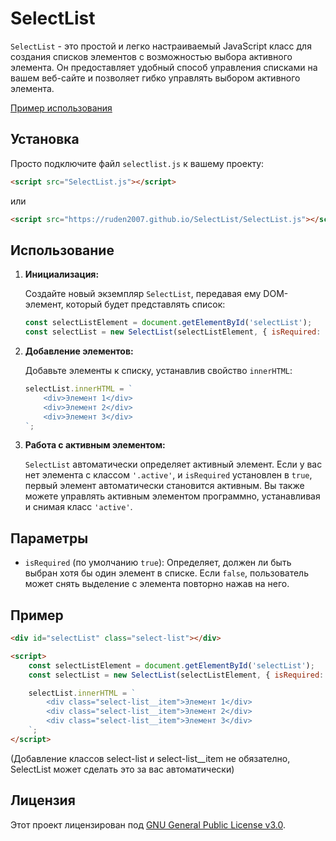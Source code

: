 # SelectList

`SelectList` - это простой и легко настраиваемый JavaScript класс для создания списков элементов с возможностью выбора активного элемента. Он предоставляет удобный способ управления списками на вашем веб-сайте и позволяет гибко управлять выбором активного элемента.

[Пример использования](https://ruden2007.github.io/SelectList/)

## Установка

Просто подключите файл `selectlist.js` к вашему проекту:

```html
<script src="SelectList.js"></script>
```
или
```html
<script src="https://ruden2007.github.io/SelectList/SelectList.js"></script>
```

## Использование

1. **Инициализация:**

   Создайте новый экземпляр `SelectList`, передавая ему DOM-элемент, который будет представлять список:

   ```javascript
   const selectListElement = document.getElementById('selectList');
   const selectList = new SelectList(selectListElement, { isRequired: true });
   ```

2. **Добавление элементов:**

   Добавьте элементы к списку, устанавлив свойство `innerHTML`:

   ```javascript
   selectList.innerHTML = `
       <div>Элемент 1</div>
       <div>Элемент 2</div>
       <div>Элемент 3</div>
   `;
   ```

3. **Работа с активным элементом:**

   `SelectList` автоматически определяет активный элемент. Если у вас нет элемента с классом `'.active'`, и `isRequired` установлен в `true`, первый элемент автоматически становится активным. Вы также можете управлять активным элементом программно, устанавливая и снимая класс `'active'`.

## Параметры

- `isRequired` (по умолчанию `true`): Определяет, должен ли быть выбран хотя бы один элемент в списке. Если `false`, пользователь может снять выделение с элемента повторно нажав на него.

## Пример

```html
<div id="selectList" class="select-list"></div>

<script>
    const selectListElement = document.getElementById('selectList');
    const selectList = new SelectList(selectListElement, { isRequired: true });

    selectList.innerHTML = `
        <div class="select-list__item">Элемент 1</div>
        <div class="select-list__item">Элемент 2</div>
        <div class="select-list__item">Элемент 3</div>
    `;
</script>
```

(Добавление классов select-list и select-list__item не обязателно, SelectList может сделать это за вас автоматически)

## Лицензия

Этот проект лицензирован под [GNU General Public License v3.0](LICENSE).
